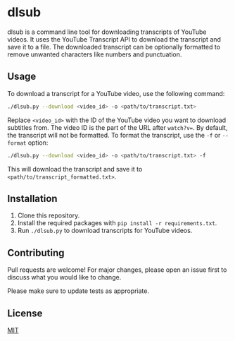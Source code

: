 # dlsub

dlsub is a command line tool for downloading transcripts of YouTube videos. It uses the YouTube Transcript API to download the transcript and save it to a file. The downloaded transcript can be optionally formatted to remove unwanted characters like numbers and punctuation.

## Usage

To download a transcript for a YouTube video, use the following command:

```bash
./dlsub.py --download <video_id> -o <path/to/transcript.txt>
```


Replace `<video_id>` with the ID of the YouTube video you want to download subtitles from. The video ID is the part of the URL after `watch?v=`. By default, the transcript will not be formatted. To format the transcript, use the `-f` or `--format` option:

```bash
./dlsub.py --download <video_id> -o <path/to/transcript.txt> -f
```

This will download the transcript and save it to `<path/to/transcript_formatted.txt>`.

## Installation

1. Clone this repository.
2. Install the required packages with `pip install -r requirements.txt`.
3. Run `./dlsub.py` to download transcripts for YouTube videos.

## Contributing

Pull requests are welcome! For major changes, please open an issue first to discuss what you would like to change.

Please make sure to update tests as appropriate.

## License

[MIT](https://choosealicense.com/licenses/mit/)

